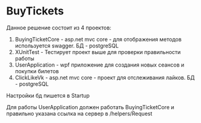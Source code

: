 # BuyTickets

Данное решение состоит из 4 проектов:
1. BuyingTicketCore - asp.net mvc core - для отображения методов используется swagger. БД - postgreSQL
2. XUnitTest - Тестирует проект выше для проверки правильности работы
3. UserApplication - wpf приложение для создания новых сеансов и покупки билетов
4. ClickLikeVk - asp.net mvc core - проект для отслеживания лайков. БД - postgreSQL

Настройки бд пишется в Startup

Для работы UserApplication должен работать BuyingTicketCore и правильно указана ссылка на сервер в /helpers/Request

